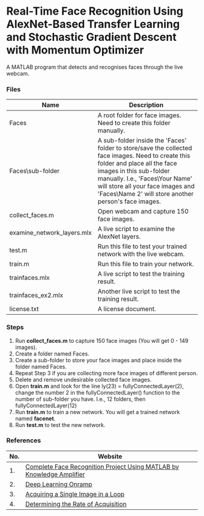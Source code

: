 # Real-Time Face Recognition Using AlexNet-Based Transfer Learning and Stochastic Gradient Descent with Momentum Optimizer
A MATLAB program that detects and recognises faces through the live webcam.

### Files
| Name                       | Description                                                                                                                                                                                                                                                                           |
|----------------------------|---------------------------------------------------------------------------------------------------------------------------------------------------------------------------------------------------------------------------------------------------------------------------------------|
| Faces                      | A root folder for face images. Need to create this folder manually.                                                                                                                                                                                                                   |
| Faces\sub-folder           | A sub-folder inside the 'Faces' folder to store/save the collected face images. Need to create this folder and place all the face images in this sub-folder manually. I.e., 'Faces\Your Name' will store all your face images and 'Faces\Name 2' will store another person's face images. |                     
| collect_faces.m            | Open webcam and capture 150 face images.                                                                                                                                                                                                                                              |
| examine_network_layers.mlx | A live script to examine the AlexNet layers.                                                                                                                                                                                                                                          |
| test.m                     | Run this file to test your trained network with the live webcam.                                                                                                                                                                                                                      |
| train.m                    | Run this file to train your network.                                                                                                                                                                                                                                                  |
| trainfaces.mlx             | A live script to test the training result.                                                                                                                                                                                                                                            |
| trainfaces_ex2.mlx         | Another live script to test the training result.                                                                                                                                                                                                                                      |
| license.txt                | A license document.                                                                                                                                                                                                                                                                   |

### Steps
1. Run **collect_faces.m** to capture 150 face images (You will get 0 - 149 images).
2. Create a folder named Faces.
3. Create a sub-folder to store your face images and place inside the folder named Faces. 
4. Repeat Step 3 if you are collecting more face images of different person.
5. Delete and remove undesirable collected face images.
6. Open **train.m** and look for the line ly(23) = fullyConnectedLayer(2), change the number 2 in the fullyConnectedLayer() function to the number of sub-folder you have. I.e., 12 folders, then fullyConnectedLayer(12) 
7. Run **train.m** to train a new network. You will get a trained network named **facenet**.
8. Run **test.m** to test the new network.

### References
| No. | Website                                                                                                             |
|-----|---------------------------------------------------------------------------------------------------------------------|
| 1.  | [Complete Face Recognition Project Using MATLAB by Knowledge Amplifier](https://youtu.be/BU4NHgxPyLE)               |
| 2.  | [Deep Learning Onramp](https://www.mathworks.com/learn/tutorials/deep-learning-onramp.html)                         |
| 3.  | [Acquiring a Single Image in a Loop](https://www.mathworks.com/help/imaq/acquiring-a-single-image-in-a-loop.html)   |
| 4.  | [Determining the Rate of Acquisition](https://www.mathworks.com/help/imaq/determining-the-rate-of-acquisition.html) |
